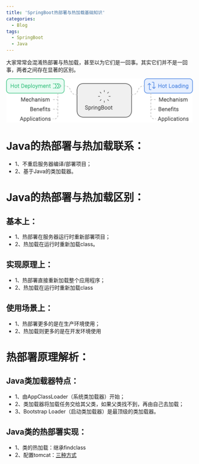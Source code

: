 ```yaml
---
title: 'SpringBoot热部署与热加载基础知识'
categories:
  - Blog
tags: 
  - SpringBoot
  - Java
---
```


大家常常会混淆热部署与热加载，甚至以为它们是一回事。其实它们并不是一回事，两者之间存在显著的区别。

<!--more-->

![](../../../assets/images/svg/20240824_springboot_hot_deploy_and_loading.svg)

# Java的热部署与热加载联系：

- 1、不重启服务器编译/部署项目；
- 2、基于Java的类加载器。

# Java的热部署与热加载区别：
## 基本上：

- 1、热部署在服务器运行时重新部署项目；
- 2、热加载在运行时重新加载class。

## 实现原理上：

- 1、热部署直接重新加载整个应用程序；
- 2、热加载在运行时重新加载class

## 使用场景上：

- 1、热部署更多的是在生产环境使用；
- 2、热加载则更多的是在开发环境使用

# 热部署原理解析：
## Java类加载器特点：

- 1、由AppClassLoader（系统类加载器）开始； 
- 2、类加载器将加载任务交给其父类，如果父类找不到，再由自己去加载；
- 3、Bootstrap Loader（启动类加载器）是最顶级的类加载器。

## Java类的热部署实现：

- 1、类的热加载：继承findclass
- 2、配置tomcat：[三种方式](https://medium.com/@dharampro/3-ways-to-tune-apache-tomcat-in-spring-boot-891691915cb2)